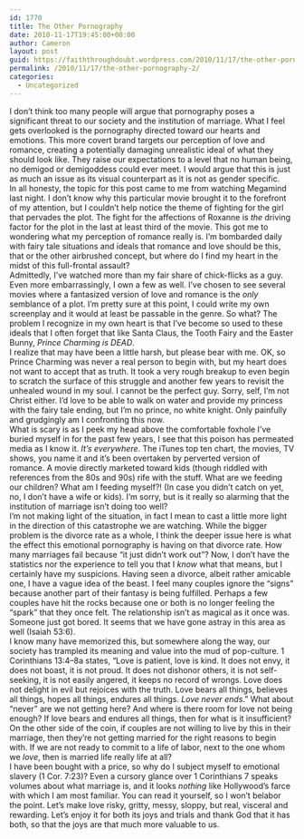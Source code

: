 ```yaml
---
id: 1770
title: The Other Pornography
date: 2010-11-17T19:45:00+00:00
author: Cameron
layout: post
guid: https://faiththroughdoubt.wordpress.com/2010/11/17/the-other-pornography/
permalink: /2010/11/17/the-other-pornography-2/
categories:
  - Uncategorized
---
```

I don’t think too many people will argue that pornography poses a significant threat to our society and the institution of marriage. What I feel gets overlooked is the pornography directed toward our hearts and emotions. This more covert brand targets our perception of love and romance, creating a potentially damaging unrealistic ideal of what they should look like. They raise our expectations to a level that no human being, no demigod or demigoddess could ever meet. I would argue that this is just as much an issue as its visual counterpart as it is not as gender specific.  
In all honesty, the topic for this post came to me from watching Megamind last night. I don’t know why this particular movie brought it to the forefront of my attention, but I couldn’t help notice the theme of fighting for the girl that pervades the plot. The fight for the affections of Roxanne is _the_ driving factor for the plot in the last at least third of the movie. This got me to wondering what my perception of romance really is. I’m bombarded daily with fairy tale situations and ideals that romance and love should be this, that or the other airbrushed concept, but where do I find my heart in the midst of this full-frontal assault?  
Admittedly, I’ve watched more than my fair share of chick-flicks as a guy. Even more embarrassingly, I own a few as well. I’ve chosen to see several movies where a fantasized version of love and romance is the _only_ semblance of a plot. I’m pretty sure at this point, I could write my own screenplay and it would at least be passable in the genre. So what? The problem I recognize in my own heart is that I’ve become so used to these ideals that I often forget that like Santa Claus, the Tooth Fairy and the Easter Bunny, _Prince Charming is DEAD_.  
I realize that may have been a little harsh, but please bear with me. OK, so Prince Charming was never a real person to begin with, but my heart does not want to accept that as truth. It took a very rough breakup to even begin to scratch the surface of this struggle and another few years to revisit the unhealed wound in my soul. I cannot be the perfect guy. Sorry, self, I’m not Christ either. I’d love to be able to walk on water and provide my princess with the fairy tale ending, but I’m no prince, no white knight. Only painfully and grudgingly am I confronting this now.  
What is scary is as I peek my head above the comfortable foxhole I’ve buried myself in for the past few years, I see that this poison has permeated media as I know it. _It’s everywhere_. The iTunes top ten chart, the movies, TV shows, you name it and it’s been overtaken by perverted version of romance. A movie directly marketed toward kids (though riddled with references from the 80s and 90s) rife with the stuff. What are we feeding our children? What am I feeding myself?! (In case you didn’t catch on yet, no, I don’t have a wife or kids). I’m sorry, but is it really so alarming that the institution of marriage isn’t doing too well?  
I’m not making light of the situation, in fact I mean to cast a little more light in the direction of this catastrophe we are watching. While the bigger problem is the divorce rate as a whole, I think the deeper issue here is what the effect this emotional pornography is having on that divorce rate. How many marriages fail because “it just didn’t work out”? Now, I don’t have the statistics nor the experience to tell you that I _know_ what that means, but I certainly have my suspicions. Having seen a divorce, albeit rather amicable one, I have a vague idea of the beast. I feel many couples ignore the “signs” because another part of their fantasy is being fulfilled. Perhaps a few couples have hit the rocks because one or both is no longer feeling the “spark” that they once felt. The relationship isn’t as magical as it once was. Someone just got bored. It seems that we have gone astray in this area as well (Isaiah 53:6).  
I know many have memorized this, but somewhere along the way, our society has trampled its meaning and value into the mud of pop-culture. 1 Corinthians 13:4–8a states, “Love is patient, love is kind. It does not envy, it does not boast, it is not proud. It does not dishonor others, it is not self-seeking, it is not easily angered, it keeps no record of wrongs. Love does not delight in evil but rejoices with the truth. Love bears all things, believes all things, hopes all things, endures all things. _Love never ends_.” What about “never” are we not getting here? And where is there room for love not being enough? If love bears and endures all things, then for what is it insufficient? On the other side of the coin, if couples are not willing to live by this in their marriage, then they’re not getting married for the right reasons to begin with. If we are not ready to commit to a life of labor, next to the one whom we _love_, then is married life really life at all?  
I have been bought with a price, so why do I subject myself to emotional slavery (1 Cor. 7:23)? Even a cursory glance over 1 Corinthians 7 speaks volumes about what marriage is, and it looks _nothing_ like Hollywood’s farce with which I am most familiar. You can read it yourself, so I won’t belabor the point. Let’s make love risky, gritty, messy, sloppy, but real, visceral and rewarding. Let’s enjoy it for both its joys and trials and thank God that it has both, so that the joys are that much more valuable to us.